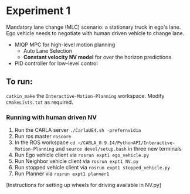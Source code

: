 # Experiment 1
Mandatory lane change (MLC) scenario: a stationary truck in ego's lane. Ego vehicle needs to negotiate with human driven vehicle to change lane.
- MIQP MPC for high-level motion planning
  - Auto Lane Selection
  - **Constant velocity NV model** for over the horizon predictions
- PID controller for low-level control

## To run:
`catkin_make` the `Interactive-Motion-Planning` workspace. Modify `CMakeLists.txt` as required.

### Running with human driven NV
1. Run the CARLA server `./CarlaUE4.sh -prefernvidia`
2. Run ros master `roscore`
3. In the ROS workspace `cd ~/CARLA_0.9.14/PythonAPI/Interactive-Motion-Planning` and `source devel/setup.bash` in three new terminals
4. Run Ego vehicle client via `rosrun expt1 ego_vehicle.py`
5. Run Neighbor vehicle client via `rosrun expt1 NV.py`
6. Run stopped vehicle client via `rosrun expt1 stopped_vehicle.py`
7. Run Planner via `rosrun expt1 planner1`

[Instructions for setting up wheels for driving available in NV.py]
